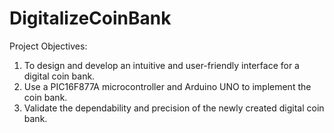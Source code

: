 # DigitalizeCoinBank
Project Objectives:
1. To design and develop an intuitive and user-friendly interface for a digital coin bank.
2. Use a PIC16F877A microcontroller and Arduino UNO to implement the coin bank.
3. Validate the dependability and precision of the newly created digital coin bank.

